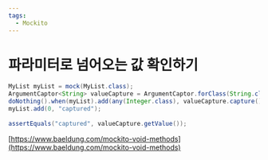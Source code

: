 ```yaml
---
tags:
  - Mockito
---
```

# 파라미터로 넘어오는 값 확인하기

```java
MyList myList = mock(MyList.class);
ArgumentCaptor<String> valueCapture = ArgumentCaptor.forClass(String.class);
doNothing().when(myList).add(any(Integer.class), valueCapture.capture());
myList.add(0, "captured");
 
assertEquals("captured", valueCapture.getValue());
```

[https://www.baeldung.com/mockito-void-methods](https://www.baeldung.com/mockito-void-methods)